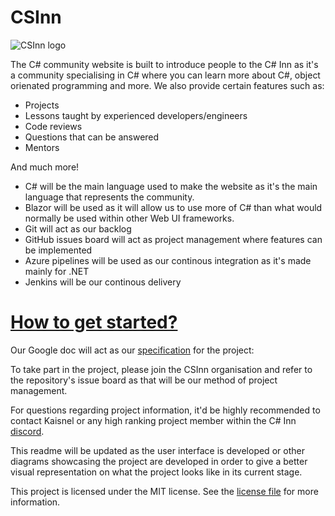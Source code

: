 # CSInn

![CSInn logo](https://user-images.githubusercontent.com/40486932/58613885-8dbf4e00-82bf-11e9-9f0c-6926bd2b660c.png)

The C# community website is built to introduce people to the C# Inn as it's a community specialising in C# where you can learn more about
C#, object orienated programming and more. We also provide certain features such as:
- Projects
- Lessons taught by experienced developers/engineers
- Code reviews
- Questions that can be answered
- Mentors

And much more!

- C# will be the main language used to make the website as it's the main language that represents the community.
- Blazor will be used as it will allow us to use more of C# than what would normally be used within other Web UI frameworks.
- Git will act as our backlog
- GitHub issues board will act as project management where features can be implemented
- Azure pipelines will be used as our continous integration as it's made mainly for .NET
- Jenkins will be our continous delivery

# [How to get started?](https://github.com/csinn/CSInn/wiki/How-to-get-started-working-on-the-project%3F)

Our Google doc will act as our [specification](https://docs.google.com/document/d/1USzxRzPjm1Gs2aI3mVR4uFf0GjdWn55gD-u3ezwEjdI/edit#heading=h.bko0h4vmadol) for the project:

To take part in the project, please join the CSInn organisation and refer to the repository's issue board as that will be our method of project management.

For questions regarding project information, it'd be highly recommended to contact Kaisnel or any high ranking project member within the C# Inn [discord](https://discordapp.com/invite/ZU6dqXg).

This readme will be updated as the user interface is developed or other diagrams showcasing the project are developed in order to give a
better visual representation on what the project looks like in its current stage.

This project is licensed under the MIT license. See the [license file](LICENSE) for more information.
